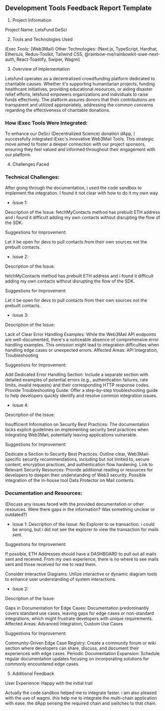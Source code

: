 ## Development Tools Feedback Report Template

1. Project Information

Project Name: LetsFund DeSci

2. Tools and Technologies Used

iExec Tools: (Web3Mail)
Other Technologies: (Next.js, TypeScript, Hardhat, EthersJs, Redux-Toolkit, Tailwind CSS, @rainbow-me/rainbowkit-siwe-next-auth, React-Toastify, Swiper, Wagmi)

3. Overview of Implementation

Letsfund operates as a decentralized crowdfunding platform dedicated to charitable causes. Whether it's supporting humanitarian projects, funding healthcare initiatives, providing educational resources, or aiding disaster relief efforts, letsfund empowers organizations and individuals to raise funds effectively. The platform assures donors that their contributions are transparent and utilized appropriately, addressing the common concerns regarding the effectiveness of charitable donations. 

### How iExec Tools Were Integrated:

To enhance our DeSci (Decentralized Science) donation dApp, I successfully integrated iExec's innovative Web3Mail Tools. This strategic move aimed to foster a deeper connection with our project sponsors, ensuring they feel valued and informed throughout their engagement with our platform.

4. Challenges Faced

### Technical Challenges:

After going through the documentation, i used the code sandbox to implement the integration. I found it not clear with how to do it my own way.

- Issue 1:

Description of the Issue:
fetchMyContacts method has prebuilt ETH address and i found it difficult adding my own contacts without disrupting the flow of the SDK. 

Suggestions for Improvement:

Let it be open for devs to pull contacts from their own sources not the prebuilt contacts.

- Issue 2: 

Description of the Issue:

fetchMyContacts method has prebuilt ETH address and i found it difficult adding my own contacts without disrupting the flow of the SDK. 

Suggestions for Improvement:

Let it be open for devs to pull contacts from their own sources not the prebuilt contacts.

- Issue 3:

Description of the Issue:

Lack of Clear Error Handling Examples: While the Web3Mail API endpoints are well-documented, there's a noticeable absence of comprehensive error handling examples. This omission might lead to integration difficulties when handling edge cases or unexpected errors.
Affected Areas: API Integration, Troubleshooting

Suggestions for Improvement:

Add Dedicated Error Handling Section: Include a separate section with detailed examples of potential errors (e.g., authentication failures, rate limits, invalid requests) and their corresponding HTTP response codes.
Provide Troubleshooting Guide: Offer a step-by-step troubleshooting guide to help developers quickly identify and resolve common integration issues.

- Issue 4:

Description of the Issue:

Insufficient Information on Security Best Practices: The documentation lacks explicit guidelines on implementing security best practices when integrating Web3Mail, potentially leaving applications vulnerable. 
    
Suggestions for Improvement:

Dedicate a Section to Security Best Practices: Outline clear, Web3Mail-specific security recommendations, including but not limited to, secure content, encryption practices, and authentication flow hardening.
Link to Relevant Security Resources: Provide additional reading or resources for developers to deepen their understanding of Web3 security.
Possible integration of the in-house tool Data Protector on Mail contents.

### Documentation and Resources:

(Discuss any issues faced with the provided documentation or other resources. Were there gaps in the information? Was something unclear or outdated?)

- Issue 1:
Description of the Issue: No Explorer to se transaction. i could be wrong, but i did not see the explorer to view the transaction for mails sent.

Suggestions for Improvement:

If possible, ETH Addresses should have a DASHBOARD to pull out all mails sent and received. From my own experience, there is no where to see mails sent and those received for me to read them.

Consider Interactive Diagrams: Utilize interactive or dynamic diagram tools to enhance user understanding of system interactions.

- Issue 2:

Description of the Issue:

Gaps in Documentation for Edge Cases: Documentation predominantly covers standard use cases, leaving gaps for edge cases or non-standard integrations, which might frustrate developers with unique requirements.
Affected Areas: Advanced Integration, Custom Use Cases

Suggestions for Improvement:

Community-Driven Edge Case Registry: Create a community forum or wiki section where developers can share, discuss, and document their experiences with edge cases.
Periodic Documentation Expansion: Schedule regular documentation updates focusing on incorporating solutions for commonly encountered edge cases.

5. Additional Feedback

User Experience: Happy with the initial trail

Actually the code sandbox helped me to integrate faster. i am also pleased with the use of wagmi. this help me to integrate the multi-chain application with ease. the dApp sensing the required chain and switches to that chain.


